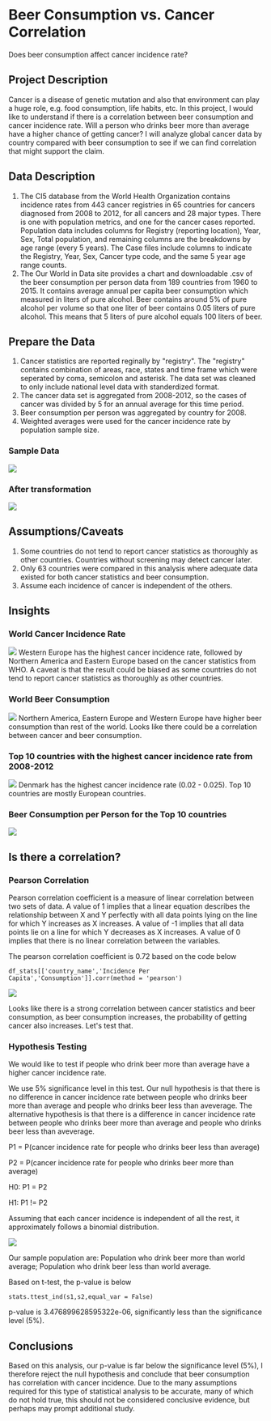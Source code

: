 # Beer Consumption vs. Cancer Correlation
Does beer consumption affect cancer incidence rate?

## Project Description
Cancer is a disease of genetic mutation and also that environment can play a huge role, e.g. food consumption, life habits, etc. In this project, I would like to understand if there is a correlation between beer consumption and cancer incidence rate. Will a person who drinks beer more than average have a higher chance of getting cancer? I will analyze global cancer data by country compared with beer consumption to see if we can find correlation that might support the claim.

## Data Description
1. The CI5 database from the World Health Organization contains incidence rates from 443 cancer registries in 65 countries for cancers diagnosed from 2008 to 2012, for all cancers and 28 major types. There is one with population metrics, and one for the cancer cases reported. Population data includes columns for Registry (reporting location), Year, Sex, Total population, and remaining columns are the breakdowns by age range (every 5 years). The Case files include columns to indicate the Registry, Year, Sex, Cancer type code, and the same 5 year age range counts.
2. The Our World in Data site provides a chart and downloadable .csv of the beer consumption per person data from 189 countries from 1960 to 2015. It contains average annual per capita beer consumption which measured in liters of pure alcohol. Beer contains around 5% of pure alcohol per volume so that one liter of beer contains 0.05 liters of pure alcohol. This means that 5 liters of pure alcohol equals 100 liters of beer.

## Prepare the Data
1. Cancer statistics are reported reginally by "registry". The "registry" contains combination of areas, race, states and time frame which were seperated by coma, semicolon and asterisk. The data set was cleaned to only include national level data with standerdized format.
2. The cancer data set is aggregated from 2008-2012, so the cases of cancer was divided by 5 for an annual average for this time period.
3. Beer consumption per person was aggregated by country for 2008.
4. Weighted averages were used for the cancer incidence rate by population sample size.

### Sample Data
![](images/DataBeforeCleaning.png)

### After transformation
![](images/DataAfterCleaning.png)

## Assumptions/Caveats
1. Some countries do not tend to report cancer statistics as thoroughly as other countries. Countries without screening may detect cancer later.
2. Only 63 countries were compared in this analysis where adequate data existed for both cancer statistics and beer consumption.
3. Assume each incidence of cancer is independent of the others.

## Insights

### World Cancer Incidence Rate
![](images/cancer_incidence_continent.png)
Western Europe has the highest cancer incidence rate, followed by Northern America and Eastern Europe based on the cancer statistics from WHO. A caveat is that the result could be biased as some countries do not tend to report cancer statistics as thoroughly as other countries.

### World Beer Consumption
![](images/beer_consumption_continent.png)
Northern America, Eastern Europe and Western Europe have higher beer consumption than rest of the world. Looks like there could be a correlation between cancer and beer consumption.

### Top 10 countries with the highest cancer incidence rate from 2008-2012
![](images/top10_countries_cancer_incidence.png)
Denmark has the highest cancer incidence rate (0.02 - 0.025). Top 10 countries are mostly European countries. 

### Beer Consumption per Person for the Top 10 countries
![](images/beer_consumption.png)


## Is there a correlation?

### Pearson Correlation
Pearson correlation coefficient is a measure of linear correlation between two sets of data. A value of 1 implies that a linear equation describes the relationship between X and Y perfectly with all data points lying on the line for which Y increases as X increases. A value of -1 implies that all data points lie on a line for which Y decreases as X increases. A value of 0 implies that there is no linear correlation between the variables. 

The pearson correlation coefficient is 0.72 based on the code below
```
df_stats[['country_name','Incidence Per Capita','Consumption']].corr(method = 'pearson')
```
![](images/correlation.png)

Looks like there is a strong correlation between cancer statistics and beer consumption, as beer consumption increases, the probability of getting cancer also increases. Let's test that.

### Hypothesis Testing
We would like to test if people who drink beer more than average have a higher cancer incidence rate.

We use 5% significance level in this test. 
Our null hypothesis is that there is no difference in cancer incidence rate between people who drinks beer more than average and people who drinks beer less than aveverage.
The alternative hypothesis is that there is a difference in cancer incidence rate between people who drinks beer more than average and people who drinks beer less than aveverage.

P1 = P(cancer incidence rate for people who drinks beer less than average)

P2 = P(cancer incidence rate for people who drinks beer more than average)

H0: P1 = P2

H1: P1 != P2

Assuming that each cancer incidence is independent of all the rest, it approximately follows a binomial distribution. 

![](images/cancer_incidence_dist.png)

Our sample population are: Population who drink beer more than world average; Population who drink beer less than world average.

Based on t-test, the p-value is below
```
stats.ttest_ind(s1,s2,equal_var = False)
```
p-value is 3.476899628595322e-06, significantly less than the significance level (5%).


## Conclusions
Based on this analysis, our p-value is far below the significance level (5%), I therefore reject the null hypothesis and conclude that beer consumption has correlation with cancer incidence. Due to the many assumptions required for this type of statistical analysis to be accurate, many of which do not hold true, this should not be considered conclusive evidence, but perhaps may prompt additional study.
